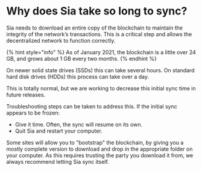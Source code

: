 # Why does Sia take so long to sync?

Sia needs to download an entire copy of the blockchain to maintain the integrity of the network’s transactions. This is a critical step and allows the decentralized network to function correctly.

{% hint style="info" %}
As of January 2021, the blockchain is a little over 24 GB, and grows about 1 GB every two months.
{% endhint %}

On newer solid state drives \(SSDs\) this can take several hours. On standard hard disk drives \(HDDs\) this process can take over a day.

This is totally normal, but we are working to decrease this initial sync time in future releases.

Troubleshooting steps can be taken to address this. If the initial sync appears to be frozen:

* Give it time. Often, the sync will resume on its own.
* Quit Sia and restart your computer.

Some sites will allow you to "bootstrap" the blockchain, by giving you a mostly complete version to download and drop in the appropriate folder on your computer. As this requires trusting the party you download it from, we always recommend letting Sia sync itself.

